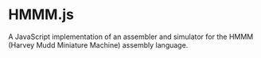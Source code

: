 # HMMM.js

A JavaScript implementation of an assembler and simulator for the HMMM (Harvey Mudd Miniature Machine) assembly language.
